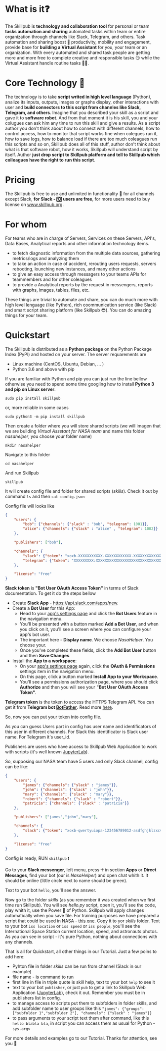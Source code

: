 # What is it:question:

The Skillpub is **technology and collaboration tool** for personal or team **tasks automation and sharing** automated tasks within team or entire organization through channels like Slack, Telegram, and others. Task automation and sharing boost :rocket: productivity, mobility and engagement, provide base for **building a Virtual Assistant** for you, your team or an organization. With every automated and shared task people are getting more and more free to complete creative and responsible tasks :smirk: while the Virtual Assistant handle routine tasks :man_technologist:.    

#  Core Technology :gem:

The technology is to take **script writed in high level language** (Python), analize its inputs, outputs, images or graphs display, other interactions with user and **build connectors to this script from channles like Slack, Telegram, and others**. Imagine that you described your skill as a script and gave it to **software robot**. And from that moment it is his skill, you and your colugues can ask him any time to run this skill and give a results.
As a script author you don't think about how to connect with different channels, how to control access, how to monitor that script works fine when colegues run it, how to save logs, how to balance load if there are too much coleagues run this scripts and so on, Skillpub does all of this stuff, author don't think about what is that software robot, how it works, Skillpub will understand script by itself. Author **just drop script to Skillpub platform and tell to Skillpub which colleagues have the right to run this script**.

# Pricing 

The Skillpub is free to use and unlimited in functionality :tada: for all channels except Slack, **for Slack - :keycap_ten: users are free**, for more users need to buy license on www.skillpub.org.

# For whom 

For teams who are in charge of Servers, Services on these Servers, API's, Data Bases, Analytical reports and other information technology items. 

 - to fetch diagnostic information from the multiple data sources, gathering metrics/logs and analyzing them 
 - to take an action in case of accident, rerouting users requests, servers rebooting, lounching new instances, and many other actions
 - to give an easy access through messagers to your teams APIs for teammembers and for other coleagues
 - to provide a Analytical reports by the request in messengers, reports with graphs, images, tables, files, etc.
 
These things are trivial to automate and share, you can do much more with high level lenguage (like Python), rich coommunication service (like Slack) and smart script sharing platform (like Skillpub :sunglasses:). You can do amazing things for your team.

# Quickstart

The Skillpub is distributed as a **Python package** on the Python Package Index (PyPI) and hosted on your server. 
The server requarements are 
  - Linux machine (CentOS, Ubuntu, Debian, ... )
  - Python 3.6 and above with pip

If you are familiar with Python and pip you can just run the line bellow otherwise you need to spend some time googling how to install **Python 3 and pip on Linux server**.

```
sudo pip install skillpub
```

or, more reliable in some cases

```
sudo python3 -m pip install skillpub
```

Then create a folder where you will store shared scripts (we will imagen that we are building *Virtual Assstant for NASA team* and name this folder *nasahelper*, you choose your folder name)

```
mkdir nasahelper
```

Navigate to this folder

```
cd nasahelper
```

And run Skillpub

```
skillpub
```

It will create config file and folder for shared scripts (*skills*).
Check it out by command `ls` and then `cat config.json`

Config file will looks like 

```json
{
    "users": {
        "bob": {"channels": {"slack" : "bob", "telegram": 1001}},
        "alice": {"channels": {"slack" : "alice" , "telegram": 1002}}
    },

    "publishers": ["bob"],

    "channels": {
        "slack": {"token": "xoxb-XXXXXXXXXXX-XXXXXXXXXXXX-XXXXXXXXXXXXXXXXXXXXXX"},
        "telegram": {"token": "XXXXXXXXX:XXXXXXXXXXXXXXXXXXXXXXXXXXXXXXXXXXX"}
    },

    "license": "free"
}
```
**Slack token** is **"Bot User OAuth Access Token"** in terms of Slack documentation. To get it do the steps bellow

- Create **Slack App** - https://api.slack.com/apps/new. 
- Create a **Bot User** for this App:
  - Head to your [app's settings page](https://api.slack.com/apps) and click the **Bot Users** feature in the navigation menu.
  - You'll be presented with a button marked **Add a Bot User**, and when you click on it, you'll see a screen where you can configure your app's bot user.
  - The important here - **Display name**. We choose *NasaHelper*. You choose your.
  - Once you've completed these fields, click the **Add Bot User** button and then **Save Changes**.
- Install the **App to a workspace**:
  - On your [app's settings page](https://api.slack.com/apps) again, click the **OAuth & Permissions** settings item in the navigation menu.
  - On this page, click a button marked **Install App to your Workspace**.
  - You'll see a permissions authorization page, where you should click **Authorize** and then you will see your **"Bot User OAuth Access Token"**.

**Telegram token** is the token to access the HTTPS Telegram API. 
You can get it from **Telegram bot [BotFather](https://telegram.me/botfather)**. Read more [here](https://core.telegram.org/bots).

So, now you can put your token into config file.

As you can guess Users part in config has user name and identificators of this user in different channels.
For Slack this identificator is Slack user name. For Telegram it's user_id. 

Publishers are users who have access to Skillpub Web Application to work with scripts (it's well known [JupyterLab](https://jupyterlab.readthedocs.io)).

So, supposing our NASA team have 5 users and only Slack channel, config can be like:

```json
{
    "users": {
        "james": {"channels": {"slack" : "james"}},
        "john": {"channels": {"slack" : "john"}},
        "mary": {"channels": {"slack" : "mary"}},
        "robert": {"channels": {"slack" : "robert"}},
        "patricia": {"channels": {"slack" : "patricia"}}
    },

    "publishers": ["james","john","mary"],

    "channels": {
        "slack": {"token": "xoxb-qwertyuiopa-123456789012-asdfghjklzxcvbnm123456"}
    },

    "license": "free"
}
```
Config is ready, RUN ```skillpub``` :exclamation:

Go to your **Slack messenger**, left menu, press :heavy_plus_sign: in section **Apps** or **Direct Messages**, find your bot (our is *NasaHelper*) and open chat whith it. It should be online (little circle next to name should be green).

Text to your bot ```hello```, you'll see the answer.

Now go to the folder *skills* (as you remember it was created when we first time run Skillpub).
You will see *hello.py* script, open it, you'll see the code, play whith it, use the Power :muscle: of Python. Skillpub will apply changes automatically when you save file. For training purposes we have prepared a script that could be used in NASA - [this one](skills/iss.py). Copy it to yor *skills* folder. Text to your bot `iss location` or `iss speed` or `iss people`, you'll see the International Space Station current location, speed, and astronauts photos. As you can see in script - it's pure Python, nothing about connections with any channels. 

That is all for Quickstart, all other things in our Tutorial. Just a few poins to add here:
 - Pyhton file in folder *skills* can be run from channel (Slack in our example)
 - file name - is command to run
 - first line in file in triple quote is skill help, text to your bot ```help``` to see it
 - text to your bot ```publisher```, or just ```pub``` to get a link to Skillpub Web Application ([JupyterLab](https://jupyterlab.readthedocs.io)), check it out. Remember you must be in publishers list in config.  
 - to manage access to scripts put them to subfolders in folder skills, and add subfolder name to user groups like this ```"james": {"groups":["subfolder 1","subfolder 2"], "channels": {"slack" : "james"}}```
 - to pass arguments to your script text them after command, like this ```hello blabla bla```, in script you can access them as usual for Python - ```sys.argv```
 
For more details and examples go to our Tutorial. Thanks for attention, see you :wave:
